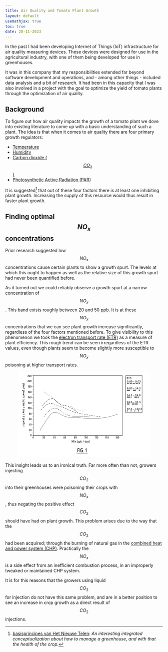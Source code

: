 ```yaml
---
title: Air Quality and Tomato Plant Growth 
layout: default
usemathjax: true
toc: true
date: 28-11-2023
---
```


In the past I had been developing Internet of Things (IoT) infrastructure for air quality measuring devices. These devices were designed for use in the agricultural industry, with one of them being developed for use in greenhouses.

It was in this company that my responsibilities extended far beyond software development and operations, and - among other things - included data analysis and a bit of research. It had been in this capacity that I was also involved in a project with the goal to optimize the yield of tomato plants through the optimization of air quality.

## Background
To figure out how air quality impacts the growth of a tomato plant we dove into existing literature to come up with a basic understanding of such a plant. The idea is that when it comes to air quality there are four primary growth regulators:

- [Temperature](https://en.wikipedia.org/wiki/Temperature)
- [Humidity](https://en.wikipedia.org/wiki/Humidity)
- [Carbon dioxide ($$CO_2$$)](https://en.wikipedia.org/wiki/Carbon_dioxide)
- [Photosynthetic Active Radiation (PAR)](https://en.wikipedia.org/wiki/Photosynthetically_active_radiation)

It is suggested[^1] that out of these four factors there is at least one inhibiting plant growth. Increasing the supply of this resource would thus result in faster plant growth.


## Finding optimal $$NO_x$$ concentrations
Prior research suggested low $$NO_x$$ concentrations cause certain plants to show a growth spurt. The levels at which this ought to happen as well as the relative size of this growth spurt had never been quantified before.

As it turned out we could reliably observe a growth spurt at a narrow concentration of $$NO_x$$. This band exists roughly between 20 and 50 ppb. It is at these $$NO_x$$ concentrations that we can see plant growth increase significantly, regardless of the four factors mentioned before. To give visibility to this phenomenon we took the [electron transport rate (ETR)](https://en.wikipedia.org/wiki/Plant_stress_measurement) as a measure of plant efficiency. This rough trend can be seen irregardless of the ETR values, even though plants seem to become slightly more susceptible to $$NO_x$$ poisoning at higher transport rates.

<figure class="fullwidth">
<img src="/assets/CA3112385A1.png" />
</figure>

This insight leads us to an ironical truth. Far more often than not, growers injecting $$CO_2$$ into their greenhouses were poisoning their crops with $$NO_x$$, thus negating the positive effect $$CO_2$$ should have had on plant growth. This problem arises due to the way that the $$CO_2$$ had been acquired; through the burning of natural gas in the [combined heat and power system (CHP)](https://en.wikipedia.org/wiki/Cogeneration). Practically the $$NO_x$$ is a side effect from an inefficient combustion process, in an improperly tweaked or maintained CHP system.

It is for this reasons that the growers using liquid $$CO_2$$ for injection do not have this same problem, and are in a better position to see an increase in crop growth as a direct result of $$CO_2$$ injections.


[^1]: [basisprincipes van Het Nieuwe Telen](https://www.kasalsenergiebron.nl/content/docs/Het_Nieuwe_Telen/De_basisprincipes_van_Het_Nieuwe_Telen.pdf): _An interesting integrated conceptualization about how to manage a greenhouse, and with that the health of the crop._